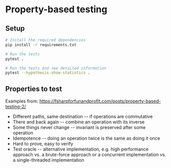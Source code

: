 # Property-based testing

## Setup

```bash
# Install the required dependencies
pip install -r requirements.txt

# Run the tests
pytest .

# Run the tests and see detailed information
pytest --hypothesis-show-statistics .
```

## Properties to test

Examples from: https://fsharpforfunandprofit.com/posts/property-based-testing-2/

* Different paths, same destination -- if operations are commutative
* There and back again -- combine an operation with its inverse
* Some things never change -- invariant is preserved after some operation
* Idempotence -- doing an operation twice is the same as doing it once
* Hard to prove, easy to verify
* Test oracle -- alternative implementation, e.g. high performance approach vs. 
    a brute-force approach or a concurrent implementation vs. a single-threaded
    implementation
